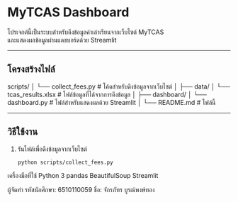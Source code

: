 # MyTCAS Dashboard

โปรเจกต์นี้เป็นระบบสำหรับดึงข้อมูลค่าเล่าเรียนจากเว็บไซต์ MyTCAS  
และแสดงผลข้อมูลผ่านแดชบอร์ดด้วย Streamlit  

---

## โครงสร้างไฟล์
scripts/
│ └── collect_fees.py # โค้ดสำหรับดึงข้อมูลจากเว็บไซต์
│
├── data/
│ └── tcas_results.xlsx # ไฟล์ข้อมูลที่ได้จากการดึงข้อมูล
│
├── dashboard/
│ └── dashboard.py # ไฟล์สำหรับแสดงผลด้วย Streamlit
│
└── README.md # ไฟล์นี้


---

## วิธีใช้งาน

1. รันไฟล์เพื่อดึงข้อมูลจากเว็บไซต์  
   ```bash
   python scripts/collect_fees.py

เครื่องมือที่ใช้
Python 3
pandas
BeautifulSoup
Streamlit


ผู้จัดทำ
รหัสนักศึกษา: 6510110059
ชื่อ: จักรภัทร บูรณ์พงษ์ทอง
